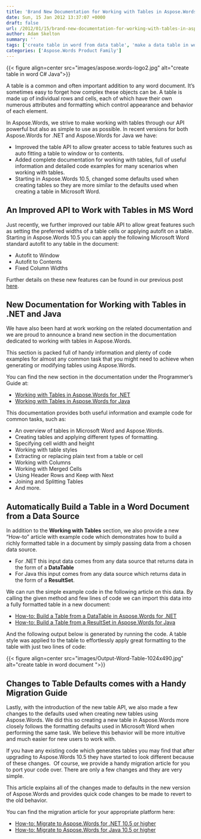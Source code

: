 ```yaml
---
title: 'Brand New Documentation for Working with Tables in Aspose.Words for .NET and Java'
date: Sun, 15 Jan 2012 13:37:07 +0000
draft: false
url: /2012/01/15/brand-new-documentation-for-working-with-tables-in-aspose.words-for-.net-and-java/
author: Adam Skelton
summary: ''
tags: ['create table in word from data table', 'make a data table in word', 'work with data tables in word', 'working with tables in word', 'working with tables in word using java']
categories: ['Aspose.Words Product Family']
---
```




{{< figure align=center src="images/aspose.words-logo2.jpg" alt="create table in word C# Java">}}


  
A table is a common and often important addition to any word document. It’s sometimes easy to forget how complex these objects can be. A table is made up of individual rows and cells, each of which have their own numerous attributes and formatting which control appearance and behavior of each element.

In Aspose.Words, we strive to make working with tables through our API powerful but also as simple to use as possible. In recent versions for both Aspose.Words for .NET and Aspose.Words for Java we have:

*   Improved the table API to allow greater access to table features such as auto fitting a table to window or to contents.
*   Added complete documentation for working with tables, full of useful information and detailed code examples for many scenarios when working with tables.
*   Starting in Aspose.Words 10.5, changed some defaults used when creating tables so they are more similar to the defaults used when creating a table in Microsoft Word.

## An Improved API to Work with Tables in MS Word

Just recently, we further improved our table API to allow great features such as setting the preferred widths of a table cells or applying autofit on a table. Starting in Aspose.Words 10.5 you can apply the following Microsoft Word standard autofit to any table in the document:

*   Autofit to Window
*   Autofit to Contents
*   Fixed Column Widths

Further details on these new features can be found in our previous post [here][1].

## New Documentation for Working with Tables in .NET and Java

We have also been hard at work working on the related documentation and we are proud to announce a brand new section in the documentation dedicated to working with tables in Aspose.Words.

This section is packed full of handy information and plenty of code examples for almost any common task that you might need to achieve when generating or modifying tables using Aspose.Words.

You can find the new section in the documentation under the Programmer’s Guide at:

*   [Working with Tables in Aspose.Words for .NET][2]
*   [Working with Tables in Aspose.Words for Java][3]

This documentation provides both useful information and example code for common tasks, such as:

*   An overview of tables in Microsoft Word and Aspose.Words.
*   Creating tables and applying different types of formatting.
*   Specifying cell width and height
*   Working with table styles
*   Extracting or replacing plain text from a table or cell
*   Working with Columns
*   Working with Merged Cells
*   Using Header Rows and Keep with Next
*   Joining and Splitting Tables
*   And more.

## Automatically Build a Table in a Word Document from a Data Source

In addition to the **Working with Tables** section, we also provide a new “How-to” article with example code which demonstrates how to build a richly formatted table in a document by simply passing data from a chosen data source.

*   For .NET this input data comes from any data source that returns data in the form of a **DataTable**
*   For Java this input comes from any data source which returns data in the form of a **ResultSet**.

We can run the simple example code in the following article on this data. By calling the given method and few lines of code we can import this data into a fully formatted table in a new document:

*   [How-to: Build a Table from a DataTable in Aspose.Words for .NET][4]
*   [How-to: Build a Table from a ResultSet in Aspose.Words for Java][5]

And the following output below is generated by running the code. A table style was applied to the table to effortlessly apply great formatting to the table with just two lines of code:



{{< figure align=center src="images/Output-Word-Table-1024x490.jpg" alt="create table in word document ">}}


## Changes to Table Defaults comes with a Handy Migration Guide

Lastly, with the introduction of the new table API, we also made a few changes to the defaults used when creating new tables using Aspose.Words. We did this so creating a new table in Aspose.Words more closely follows the formatting defaults used in Microsoft Word when performing the same task. We believe this behavior will be more intuitive and much easier for new users to work with.

If you have any existing code which generates tables you may find that after upgrading to Aspose.Words 10.5 they have started to look different because of these changes.  Of course, we provide a handy migration article for you to port your code over. There are only a few changes and they are very simple.

This article explains all of the changes made to defaults in the new version of Aspose.Words and provides quick code changes to be made to revert to the old behavior.

You can find the migration article for your appropriate platform here:

*   [How-to: Migrate to Aspose.Words for .NET 10.5 or higher][6]
*   [How-to: Migrate to Aspose.Words for Java 10.5 or higher][7]




[1]: https://blog.aspose.com/
[2]: https://docs.aspose.com/display/wordsnet/Working+with+Tables
[3]: https://docs.aspose.com/display/wordsjava/Working+with+Tables
[4]: https://docs.aspose.com/display/wordsnet/Home
[5]: https://docs.aspose.com/display/wordsjava/How+to+Build+a+Table+from+a+DataTable
[6]: https://docs.aspose.com/display/wordsnet/How+to++Migrate+to+Aspose.Words+10.5+or+Higher
[7]: https://docs.aspose.com/display/wordsjava/How+to++Migrate+to+Aspose.Words+10.5+or+Higher




